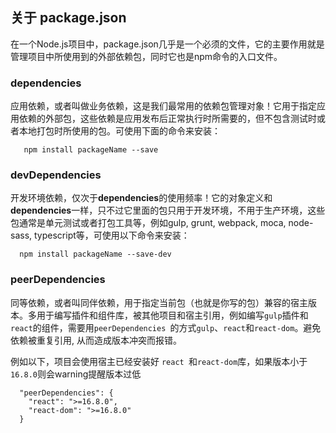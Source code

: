 ## 关于 package.json


在一个Node.js项目中，package.json几乎是一个必须的文件，它的主要作用就是管理项目中所使用到的外部依赖包，同时它也是npm命令的入口文件。

### dependencies

应用依赖，或者叫做业务依赖，这是我们最常用的依赖包管理对象！它用于指定应用依赖的外部包，这些依赖是应用发布后正常执行时所需要的，但不包含测试时或者本地打包时所使用的包。可使用下面的命令来安装：

```
   npm install packageName --save
```


### devDependencies

开发环境依赖，仅次于**dependencies**的使用频率！它的对象定义和**dependencies**一样，只不过它里面的包只用于开发环境，不用于生产环境，这些包通常是单元测试或者打包工具等，例如gulp, grunt, webpack, moca, node-sass, typescript等，可使用以下命令来安装：

```
  npm install packageName --save-dev
```

### peerDependencies

同等依赖，或者叫同伴依赖，用于指定当前包（也就是你写的包）兼容的宿主版本。多用于编写插件和组件库，被其他项目和宿主引用，例如编写`gulp`插件和`react`的组件，需要用`peerDependencies `的方式`gulp`、`react`和`react-dom`。避免依赖被重复引用, 从而造成版本冲突而报错。

例如以下，项目会使用宿主已经安装好 `react `和`react-dom`库，如果版本小于`16.8.0`则会warning提醒版本过低
```
  "peerDependencies": {
    "react": ">=16.8.0",
    "react-dom": ">=16.8.0"
  }
```


